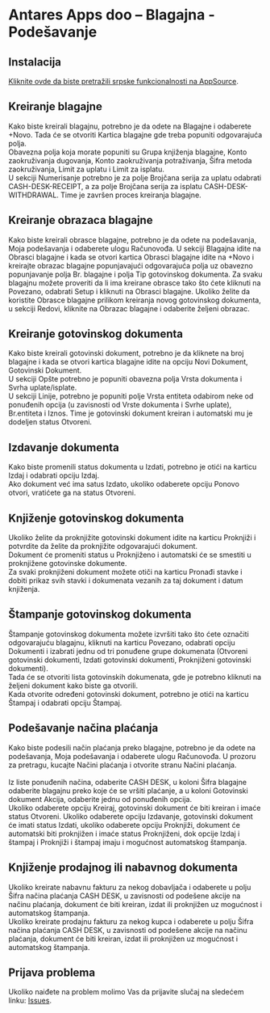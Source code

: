 # Antares Apps doo – Blagajna - Podešavanje

## Instalacija
[Kliknite ovde da biste pretražili srpske funkcionalnosti na AppSource](https://appsource.microsoft.com/en-us/product/dynamics-365-business-central/PUBID.antaresapps1634735406093%7CAID.serbianfunctionalities%7CPAPPID.92da857b-0491-42d8-9333-e69b77e879af).

## Kreiranje blagajne
Kako biste kreirali blagajnu, potrebno je da odete na Blagajne i odaberete +Novo. Tada će se otvoriti Kartica blagajne gde treba popuniti odgovarajuća polja.<br/> Obavezna polja koja morate popuniti su Grupa knjiženja blagajne, Konto zaokruživanja dugovanja, Konto zaokruživanja potraživanja, Šifra metoda zaokruživanja, Limit za uplatu i Limit za isplatu. <br/>
U sekciji Numerisanje potrebno je za polje Brojčana serija za uplatu odabrati CASH-DESK-RECEIPT, a za polje Brojčana serija za isplatu CASH-DESK-WITHDRAWAL. Time je završen proces kreiranja blagajne.

## Kreiranje obrazaca blagajne
Kako biste kreirali obrasce blagajne, potrebno je da odete na podešavanja, Moja podešavanja i odaberete ulogu Računovođa. U sekciji Blagajna idite na Obrasci blagajne i kada se otvori kartica Obrasci blagajne idite na +Novo i kreirajte obrazac blagajne popunjavajući odgovarajuća polja uz obavezno popunjavanje polja Br. blagajne i polja Tip gotovinskog dokumenta. Za svaku blagajnu možete proveriti da li ima kreirane obrasce tako što ćete kliknuti na Povezano, odabrati Setup i kliknuti na Obrasci blagajne. Ukoliko želite da koristite Obrasce blagajne prilikom kreiranja novog gotovinskog dokumenta, u sekciji Redovi, kliknite na Obrazac blagajne i odaberite željeni obrazac. 

## Kreiranje gotovinskog dokumenta
Kako biste kreirali gotovinski dokument, potrebno je da kliknete na broj blagajne i kada se otvori kartica blagajne idite na opciju Novi Dokument, Gotovinski Dokument.<br/>
U sekciji Opšte potrebno je popuniti obavezna polja Vrsta dokumenta i Svrha uplate/isplate.<br/>
U sekciji Linije, potrebno je popuniti polje Vrsta entiteta odabirom neke od ponuđenih opcija (u zavisnosti od Vrste dokumenta i Svrhe uplate), Br.entiteta i Iznos. Time je gotovinski dokument kreiran i automatski mu je dodeljen status Otvoreni.

## Izdavanje dokumenta
Kako biste promenili status dokumenta u Izdati, potrebno je otići na karticu Izdaj i odabrati opciju Izdaj.<br/>
Ako dokument već ima satus Izdato, ukoliko odaberete opciju Ponovo otvori, vratićete ga na status Otvoreni. 

## Knjiženje gotovinskog dokumenta
Ukoliko želite da proknjižite gotovinski dokument idite na karticu Proknjiži i potvrdite da želite da proknjižite odgovarajući dokument.<br/> 
Dokument će promeniti status u Proknjiženo i automatski će se smestiti u proknjižene gotovinske dokumente.<br/>
Za svaki proknjiženi dokument možete otiči na karticu Pronađi stavke i dobiti prikaz svih stavki i dokumenata vezanih za taj dokument i datum knjiženja.

## Štampanje gotovinskog dokumenta
Štampanje gotovinskog dokumenta možete izvršiti tako što ćete označiti odgovarajuću blagajnu, kliknuti na karticu Povezano, odabrati opciju Dokumenti i izabrati jednu od tri ponuđene grupe dokumenata (Otvoreni gotovinski dokumenti, Izdati gotovinski dokumenti, Proknjiženi gotovinski dokumenti).<br/> 
Tada će se otvoriti lista gotovinskih dokumenata, gde je potrebno kliknuti na željeni dokument kako biste ga otvorili.<br/> 
Kada otvorite određeni gotovinski dokument, potrebno je otići na karticu Štampaj i odabrati opciju Štampaj.

## Podešavanje načina plaćanja
Kako biste podesili način plaćanja preko blagajne, potrebno je da odete na podešavanja, Moja podešavanja i odaberete ulogu Računovođa. U prozoru za pretragu, kucajte Načini plaćanja i otvorite stranu Načini plaćanja.<br/>  
Iz liste ponuđenih načina, odaberite CASH DESK, u koloni Šifra blagajne odaberite blagajnu preko koje će se vršiti plaćanje, a u koloni Gotovinski dokument Akcija, odaberite jednu od ponuđenih opcija.<br/> 
Ukoliko odaberete opciju Kreiraj, gotovinski dokument će biti kreiran i imaće status Otvoreni. Ukoliko odaberete opciju Izdavanje, gotovinski dokument će imati status Izdati, ukoliko odaberete opciju Proknjiži, dokument će automatski biti proknjižen i imaće status Proknjiženi, dok opcije Izdaj i štampaj i Proknjiži i štampaj imaju i mogućnost automatskog štampanja.

## Knjiženje prodajnog ili nabavnog dokumenta
Ukoliko kreirate nabavnu fakturu za nekog dobavljača i odaberete u polju Šifra načina plaćanja CASH DESK, u zavisnosti od podešene akcije na načinu plaćanja, dokument će biti kreiran, izdat ili proknjižen uz mogućnost i automatskog štampanja.<br/> 
Ukoliko kreirate prodajnu fakturu za nekog kupca i odaberete u polju  Šifra načina plaćanja CASH DESK, u zavisnosti od podešene akcije na načinu plaćanja, dokument će biti kreiran, izdat ili proknjižen uz mogućnost i automatskog štampanja. 

## Prijava problema
Ukoliko naiđete na problem molimo Vas da prijavite slučaj na sledećem linku:
[Issues](https://github.com/AntaresAppsDoo/Wiki/issues).
